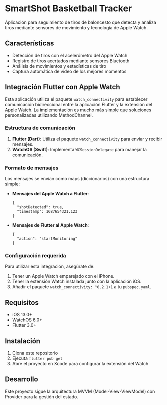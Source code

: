 # SmartShot Basketball Tracker

Aplicación para seguimiento de tiros de baloncesto que detecta y analiza tiros mediante sensores de movimiento y tecnología de Apple Watch.

## Características

- Detección de tiros con el acelerómetro del Apple Watch
- Registro de tiros acertados mediante sensores Bluetooth
- Análisis de movimientos y estadísticas de tiro
- Captura automática de video de los mejores momentos

## Integración Flutter con Apple Watch

Esta aplicación utiliza el paquete `watch_connectivity` para establecer comunicación bidireccional entre la aplicación Flutter y la extensión del Apple Watch. La implementación es mucho más simple que soluciones personalizadas utilizando MethodChannel.

### Estructura de comunicación

1. **Flutter (Dart)**: Utiliza el paquete `watch_connectivity` para enviar y recibir mensajes.
2. **WatchOS (Swift)**: Implementa `WCSessionDelegate` para manejar la comunicación.

### Formato de mensajes

Los mensajes se envían como maps (diccionarios) con una estructura simple:

- **Mensajes del Apple Watch a Flutter**:
  ```
  {
    "shotDetected": true,
    "timestamp": 1687654321.123
  }
  ```

- **Mensajes de Flutter al Apple Watch**:
  ```
  {
    "action": "startMonitoring"
  }
  ```

### Configuración requerida

Para utilizar esta integración, asegúrate de:

1. Tener un Apple Watch emparejado con el iPhone.
2. Tener la extensión Watch instalada junto con la aplicación iOS.
3. Añadir el paquete `watch_connectivity: ^0.2.1+1` a tu `pubspec.yaml`.

## Requisitos

- iOS 13.0+
- WatchOS 6.0+
- Flutter 3.0+

## Instalación

1. Clona este repositorio
2. Ejecuta `flutter pub get`
3. Abre el proyecto en Xcode para configurar la extensión del Watch

## Desarrollo

Este proyecto sigue la arquitectura MVVM (Model-View-ViewModel) con Provider para la gestión del estado.
